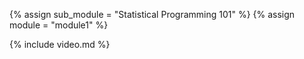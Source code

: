 {% assign sub_module = "Statistical Programming 101" %}
{% assign module = "module1" %}

{% include video.md %}